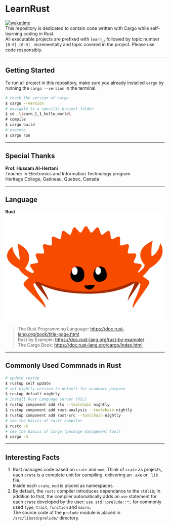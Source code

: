 # LearnRust
[![wakatime](https://wakatime.com/badge/github/XuhuaHuang/LearnRust.svg)](https://wakatime.com/badge/github/XuhuaHuang/LearnRust)  
This repository is dedicated to contain code written with Cargo while self-learning coding in Rust.  
All executable projects are prefixed with `learn_`, followed by topic number `[0-9]_[0-9]_` incrementally and topic covered in the project. Please use code responsibly.  

---

## Getting Started
To run all project in this repository, make sure you already installed `cargo` by running the `cargo --version` in the terminal.
```Bash
# check the version of cargo
$ cargo --version
# navigate to a specific project folder
$ cd .\learn_1_1_hello_world\
# compile
$ cargo build
# execute
$ cargo run
```

---

## Special Thanks
**Prof. Hussam AI-Hertani**  
Teacher in Electronics and Information Technology program  
Heritage College, Gatineau, Quebec, Canada  

---

## Language
**Rust**  
![An image for Rust](./rust.png "Red Rust Crab")
> The Rust Programming Language: https://doc.rust-lang.org/book/title-page.html  
> Rust by Example: https://doc.rust-lang.org/rust-by-example/  
> The Cargo Book: https://doc.rust-lang.org/cargo/index.html

---

## Commonly Used Commnads in Rust
```Bash
# update rustup
$ rustup self update
# set nightly version to default for academic purpose
$ rustup default nightly
# Install Rust Language Server (RSL)
$ rustup component add rls --toolchain nightly
$ rustup component add rust-analysis --toolchain nightly
$ rustup component add rust-src --toolchain nightly
# see the basics of rustc compiler
$ rustc -h
# see the basics of cargo (package management tool)
$ cargo -h
```

---

## Interesting Facts
1. Rust manages code based on `crate` and `mod`; Think of `crate` as projects, each `crate` is a complete unit for compiling, delivering an `.exe` or `.lib` file.  
Inside each `crate`, `mod` is placed as namespaces.
2. By default, the `rustc` compiler introduces dependance to the `stdlib`; In addition to that, the compiler automatically adds an `use` statement for each `crate` developed by the user: `use std::prelude::*;` for commonly used `type`, `trait`, `function` and `macro`.  
The source code of the `prelude` module is placed in `/src/libstd/prelude/` directory.
